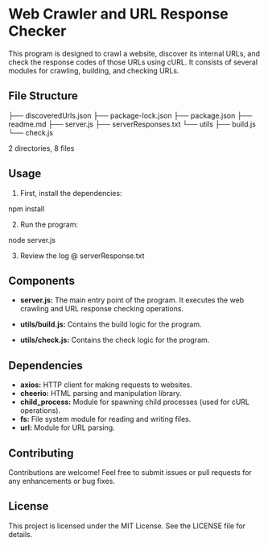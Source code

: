 # Web Crawler and URL Response Checker

This program is designed to crawl a website, discover its internal URLs, and check the response codes of those URLs using cURL. It consists of several modules for crawling, building, and checking URLs.

## File Structure

├── discoveredUrls.json
├── package-lock.json
├── package.json
├── readme.md
├── server.js
├── serverResponses.txt
└── utils
├── build.js
└── check.js

2 directories, 8 files


## Usage

1. First, install the dependencies:

npm install
 

2. Run the program:

node server.js

3. Review the log @ serverResponse.txt

## Components

- **server.js:** The main entry point of the program. It executes the web crawling and URL response checking operations.

- **utils/build.js:** Contains the build logic for the program.

- **utils/check.js:** Contains the check logic for the program.

## Dependencies

- **axios:** HTTP client for making requests to websites.
- **cheerio:** HTML parsing and manipulation library.
- **child_process:** Module for spawning child processes (used for cURL operations).
- **fs:** File system module for reading and writing files.
- **url:** Module for URL parsing.

## Contributing

Contributions are welcome! Feel free to submit issues or pull requests for any enhancements or bug fixes.

## License

This project is licensed under the MIT License. See the LICENSE file for details.